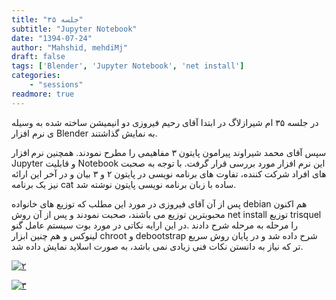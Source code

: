 ```yaml
---
title: "جلسه ۳۵"
subtitle: "Jupyter Notebook"
date: "1394-07-24"
author: "Mahshid, mehdiMj"
draft: false
tags: ['Blender', 'Jupyter Notebook', 'net install']
categories:
    - "sessions"
readmore: true
---
```

در جلسه ۳۵ ام شیرازلاگ در ابتدا آقای رحیم فیروزی دو انیمیشن ساخته شده به وسیله ی نرم افزار Blender به نمایش گذاشتند.

سپس آقای محمد شیراوند پیرامون پایتون ۳ مفاهیمی را مطرح نمودند. همچنین نرم افزار Jupyter و قابلیت Notebook این نرم افزار مورد بررسی قرار گرفت. با توجه به صحبت های افراد شرکت کننده، تفاوت های برنامه نویسی در پایتون ۲ و ۳ بیان و در آخر این ارائه نیز یک برنامه cat ساده با زبان برنامه نویسی پایتون نوشته شد.

پس از آن آقای فیروزی در مورد این مطلب که توزیع های خانواده debian هم اکنون محبوبترین توزیع می باشند، صحبت نمودند و پس از آن روش net install توزیع trisquel را مرحله به مرحله شرح دادند .در این ارایه نکاتی در مورد بوت سیستم عامل گنو لینوکس و هم چنین ابزار chroot و debootstrap شرح داده شد و در پایان روش سریع تر که نیاز به دانستن نکات فنی زیادی نمی باشد، به صورت اسلاید نمایش داده شد.

<!-- Missing files
برای دسترسی به اسلاید های ارائه می توانید به [Python](https://shirazlug.ir/wp-content/uploads/2015/10/Python.zip) و [netinstall](https://shirazlug.ir/wp-content/uploads/2015/10/netinstall.odp) و [slide](https://shirazlug.ir/wp-content/uploads/2015/10/slide.zip) مراجعه نمایید.
-->

[![۲](../../img/922e5f8e-fdbb-11e6-86dd-a088b4d860141488289273.4603431.jpg)](../../img/922e5f8e-fdbb-11e6-86dd-a088b4d860141488289273.4603431.jpg)

[![۳](../../img/922e6182-fdbb-11e6-86dd-a088b4d860141488289273.4603765.jpeg)](../../img/922e6182-fdbb-11e6-86dd-a088b4d860141488289273.4603765.jpeg)
